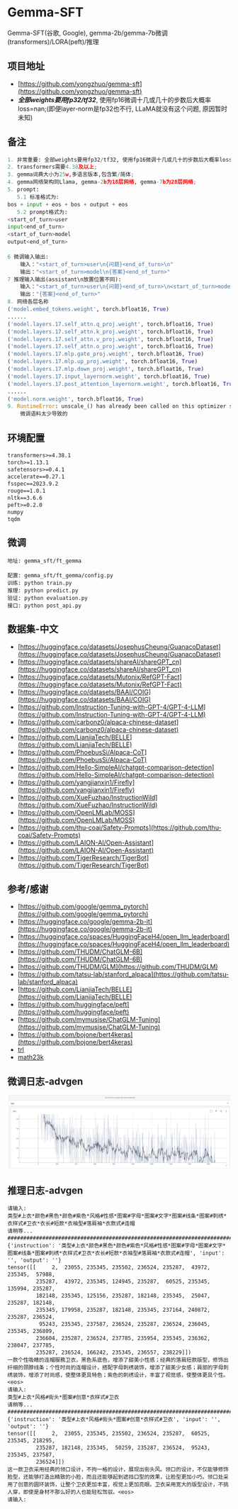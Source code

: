 # Gemma-SFT
Gemma-SFT(谷歌, Google), gemma-2b/gemma-7b微调(transformers)/LORA(peft)/推理

## 项目地址
 - [https://github.com/yongzhuo/gemma-sft](https://github.com/yongzhuo/gemma-sft)
 - ***全部weights要用fp32/tf32***, 使用fp16微调十几或几十的步数后大概率loss=nan;(即便layer-norm是fp32也不行, LLaMA就没有这个问题, 原因暂时未知)

## 备注
```python
1. 非常重要: 全部weights要用fp32/tf32, 使用fp16微调十几或几十的步数后大概率loss=nan;(即便layer-norm是fp32也不行, LLaMA就没有这个问题, 原因暂时未知)
2. transformers需要4.38及以上;
3. gemma词典大小为25w,多语言版本,包含繁/简体;
4. gemma网络架构同Llama, gemma-2b为18层网络, gemma-7b为28层网络; 
5. prompt:
   5.1 标准格式为: 
bos + input + eos + bos + output + eos
   5.2 prompt格式为: 
<start_of_turn>user
input<end_of_turn>
<start_of_turn>model
output<end_of_turn>

6 微调输入输出:
    输入："<start_of_turn>user\n{问题}<end_of_turn>\n"
    输出："<start_of_turn>model\n{答案}<end_of_turn>"
7 推理输入输出(assistant\n放置位置不同):
    输入："<start_of_turn>user\n{问题}<end_of_turn>\n<start_of_turn>model\n"
    输出："{答案}<end_of_turn>"
8. 网络各层名称
('model.embed_tokens.weight', torch.bfloat16, True)
......
('model.layers.17.self_attn.q_proj.weight', torch.bfloat16, True)
('model.layers.17.self_attn.k_proj.weight', torch.bfloat16, True)
('model.layers.17.self_attn.v_proj.weight', torch.bfloat16, True)
('model.layers.17.self_attn.o_proj.weight', torch.bfloat16, True)
('model.layers.17.mlp.gate_proj.weight', torch.bfloat16, True)
('model.layers.17.mlp.up_proj.weight', torch.bfloat16, True)
('model.layers.17.mlp.down_proj.weight', torch.bfloat16, True)
('model.layers.17.input_layernorm.weight', torch.bfloat16, True)
('model.layers.17.post_attention_layernorm.weight', torch.bfloat16, True)
......
('model.norm.weight', torch.bfloat16, True)
9. RuntimeError: unscale_() has already been called on this optimizer since the last update().
    微调语料太少导致的
```

## 环境配置
```shell
transformers>=4.38.1
torch>=1.13.1
safetensors>=0.4.1
accelerate==0.27.1
fsspec==2023.9.2
rouge==1.0.1
nltk==3.6.6
peft>=0.2.0
numpy
tqdm
```

## 微调
```shell
地址: gemma_sft/ft_gemma

配置: gemma_sft/ft_gemma/config.py
训练: python train.py
推理: python predict.py
验证: python evaluation.py
接口: python post_api.py
```

## 数据集-中文
 - [https://huggingface.co/datasets/JosephusCheung/GuanacoDataset](https://huggingface.co/datasets/JosephusCheung/GuanacoDataset)
 - [https://huggingface.co/datasets/shareAI/shareGPT_cn](https://huggingface.co/datasets/shareAI/shareGPT_cn)
 - [https://huggingface.co/datasets/Mutonix/RefGPT-Fact](https://huggingface.co/datasets/Mutonix/RefGPT-Fact)
 - [https://huggingface.co/datasets/BAAI/COIG](https://huggingface.co/datasets/BAAI/COIG)
 - [https://github.com/Instruction-Tuning-with-GPT-4/GPT-4-LLM](https://github.com/Instruction-Tuning-with-GPT-4/GPT-4-LLM)
 - [https://github.com/carbonz0/alpaca-chinese-dataset](https://github.com/carbonz0/alpaca-chinese-dataset)
 - [https://github.com/LianjiaTech/BELLE](https://github.com/LianjiaTech/BELLE)
 - [https://github.com/PhoebusSi/Alpaca-CoT](https://github.com/PhoebusSi/Alpaca-CoT)
 - [https://github.com/Hello-SimpleAI/chatgpt-comparison-detection](https://github.com/Hello-SimpleAI/chatgpt-comparison-detection)
 - [https://github.com/yangjianxin1/Firefly](https://github.com/yangjianxin1/Firefly)
 - [https://github.com/XueFuzhao/InstructionWild](https://github.com/XueFuzhao/InstructionWild)
 - [https://github.com/OpenLMLab/MOSS](https://github.com/OpenLMLab/MOSS)
 - [https://github.com/thu-coai/Safety-Prompts](https://github.com/thu-coai/Safety-Prompts)
 - [https://github.com/LAION-AI/Open-Assistant](https://github.com/LAION-AI/Open-Assistant)
 - [https://github.com/TigerResearch/TigerBot](https://github.com/TigerResearch/TigerBot)


## 参考/感谢
 - [https://github.com/google/gemma_pytorch](https://github.com/google/gemma_pytorch)
 - [https://huggingface.co/google/gemma-2b-it](https://huggingface.co/google/gemma-2b-it)
 - [https://huggingface.co/spaces/HuggingFaceH4/open_llm_leaderboard](https://huggingface.co/spaces/HuggingFaceH4/open_llm_leaderboard)
 - [https://github.com/THUDM/ChatGLM-6B](https://github.com/THUDM/ChatGLM-6B)
 - [https://github.com/THUDM/GLM](https://github.com/THUDM/GLM)
 - [https://github.com/tatsu-lab/stanford_alpaca](https://github.com/tatsu-lab/stanford_alpaca)
 - [https://github.com/LianjiaTech/BELLE](https://github.com/LianjiaTech/BELLE)
 - [https://github.com/huggingface/peft](https://github.com/huggingface/peft)
 - [https://github.com/mymusise/ChatGLM-Tuning](https://github.com/mymusise/ChatGLM-Tuning)
 - [https://github.com/bojone/bert4keras](https://github.com/bojone/bert4keras)
 - [trl](https://github.com/lvwerra/trl)
 - [math23k](https://aclanthology.org/D17-1088)


## 微调日志-advgen
 ![gemma_sft/log-gemma-2b-sft.png](gemma_sft/log-gemma-2b-sft.png)



## 推理日志-advgen
```cpu
请输入:
类型#上衣*颜色#黑色*颜色#紫色*风格#性感*图案#字母*图案#文字*图案#线条*图案#刺绣*衣样式#卫衣*衣长#短款*衣袖型#落肩袖*衣款式#连帽
请稍等...
################################################################################################################################
{'instruction': '类型#上衣*颜色#黑色*颜色#紫色*风格#性感*图案#字母*图案#文字*图案#线条*图案#刺绣*衣样式#卫衣*衣长#短款*衣袖型#落肩袖*衣款式#连帽', 'input': '', 'output': ''}
tensor([[     2,  23055, 235345, 235502, 236524, 235287,  43972, 235345,  57988,
         235287,  43972, 235345, 124945, 235287,  60525, 235345, 135994, 235287,
         182148, 235345, 125156, 235287, 182148, 235345,  25047, 235287, 182148,
         235345, 179958, 235287, 182148, 235345, 237164, 240872, 235287, 236524,
          95243, 235345, 237587, 236524, 235287, 236524, 236045, 235345, 236809,
         236604, 235287, 236524, 237785, 235954, 235345, 236362, 238047, 237785,
         235287, 236524, 166242, 235345, 236557, 238229]])
一款个性吸睛的连帽服務卫衣，黑色系底色，增添了甜美小性感；经典的落肩短款版型，修饰出纤细的颈脖线条；个性时尚的连帽设计，搭配字母刺绣装饰，增添了甜美少女感；肩部的字母刺绣装饰，增添了时尚感，使整体更具特色；紫色的刺绣设计，丰富了视觉感，使整体更具个性。<eos>
请输入:
类型#上衣*风格#街头*图案#创意*衣样式#卫衣
请稍等...
################################################################################################################################
{'instruction': '类型#上衣*风格#街头*图案#创意*衣样式#卫衣', 'input': '', 'output': ''}
tensor([[     2,  23055, 235345, 235502, 236524, 235287,  60525, 235345, 218295,
         235287, 182148, 235345,  50259, 235287, 236524,  95243, 235345, 237587,
         236524]])
这一款卫衣采用经典的领口设计，不拘一格的设计，展现出街头风。领口的设计，不仅能够修饰脸型，还能够打造出精致的小脸，而且还能够起到遮挡口型的效果，让脸型更加小巧。领口处采用了创意的圆环装饰，让整个卫衣更加丰富，视觉上更加亮眼。卫衣采用宽大的版型设计，不挑人穿，即使是身材不那么好的人也能轻松驾驭。<eos>
请输入:
```


